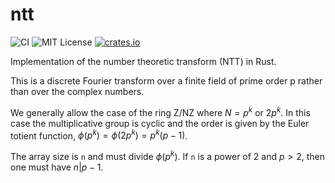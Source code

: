 # ntt
![CI](https://github.com/jacksonwalters/ntt/actions/workflows/ci.yml/badge.svg)
![MIT License](https://img.shields.io/badge/License-MIT-brightgreen)
[![crates.io](https://img.shields.io/crates/v/ntt.svg)](https://crates.io/crates/ntt)


Implementation of the number theoretic transform (NTT) in Rust.

This is a discrete Fourier transform over a finite field of prime order p rather than over the complex numbers.

We generally allow the case of the ring Z/NZ where $N = p^k$ or $2 p^k$. In this case the multiplicative group is cyclic and the order is given by the Euler totient function, $\phi(p^k) = \phi(2 p^k) = p^k(p-1)$. 

The array size is `n` and must divide $\phi(p^k)$. If `n` is a power of 2 and $p > 2$, then one must have $n|p-1$.
